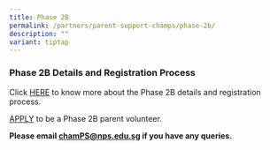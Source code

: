 ```yaml
---
title: Phase 2B
permalink: /partners/parent-support-champs/phase-2b/
description: ""
variant: tiptap
---
```

<h3>Phase 2B Details and Registration Process</h3>
<p>Click <a href="https://docs.google.com/presentation/d/136YSBZZA553QhP0pnwtT6MCH2SvDh-Xd/edit#slide=id.p1" rel="noopener noreferrer nofollow" target="_blank">HERE</a> to
know more about the Phase 2B details and registration process.</p>
<p><a href="https://form.gov.sg/67627f1955715092a91a45fd" rel="noopener noreferrer nofollow" target="_blank">APPLY</a> to
be a Phase 2B parent volunteer.</p>
<p><strong>Please email <a href="chamPS@nps.edu.sg" rel="noopener noreferrer nofollow" target="_blank">chamPS@nps.edu.sg</a> if you have any queries.</strong>
</p>